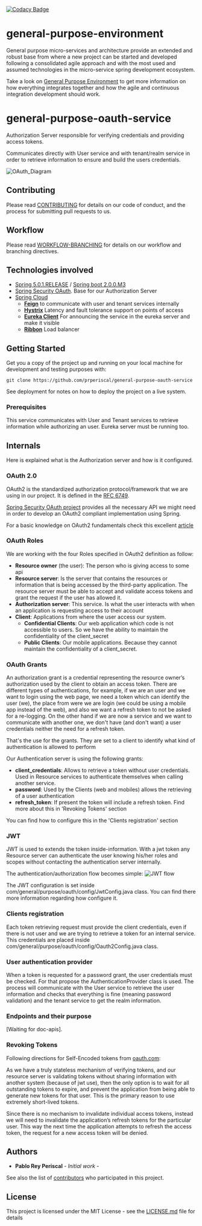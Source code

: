 [![Codacy Badge](https://api.codacy.com/project/badge/Grade/1f994734288748f18a7f9d8645ba3711)](https://www.codacy.com/app/prperiscal/general-purpose-oauth-service?utm_source=github.com&amp;utm_medium=referral&amp;utm_content=prperiscal/general-purpose-oauth-service&amp;utm_campaign=Badge_Grade)

# general-purpose-environment

General purpose micro-services and architecture provide an extended and robust base from where a new project
can be started and developed following a consolidated agile approach and with the most used and assumed technologies in the 
micro-service spring development ecosystem.

Take a look on [General Purpose Environment](https://gist.github.com/prperiscal/900729941edc5d5ddaaf9e21e5055a62) to get more information on how everything integrates together and how the agile and continuous integration development should work.

# general-purpose-oauth-service

Authorization Server responsible for verifying credentials and providing access tokens.

Communicates directly with User service and with tenant/realm service in order to retrieve information to ensure and build the users credentials.

![OAuth_Diagram](https://image.ibb.co/ifdDjb/oauth.png)

## Contributing

Please read [CONTRIBUTING](https://gist.github.com/prperiscal/900729941edc5d5ddaaf9e21e5055a62) for details on our code of conduct, and the process for submitting pull requests to us.

## Workflow

Please read [WORKFLOW-BRANCHING](https://gist.github.com/prperiscal/ce8b8b5a9e0f79378475243e2d227011) for details on our workflow and branching directives. 

## Technologies involved

* [Spring 5.0.1.RELEASE](https://spring.io/) / [Spring boot 2.0.0.M3](https://projects.spring.io/spring-boot/)
* [Spring Security OAuth](http://projects.spring.io/spring-security-oauth/). Base for our Authorization Server
* [Spring Cloud](https://cloud.spring.io/spring-cloud-netflix/)
  * [__Feign__](https://cloud.spring.io/spring-cloud-netflix/single/spring-cloud-netflix.html#spring-cloud-feign) to communicate with user and tenant services internally
  * [__Hystrix__](https://github.com/Netflix/Hystrix/blob/master/README.md) Latency and fault tolerance support on points of access
  * [__Eureka Client__](https://github.com/Netflix/eureka/blob/master/README.md) For announcing the service in the eureka server and make it visible
  * [__Ribbon__](https://github.com/Netflix/ribbon/blob/master/README.md) Load balancer

## Getting Started

Get you a copy of the project up and running on your local machine for development and testing purposes with:
```
git clone https://github.com/prperiscal/general-purpose-oauth-service
```
See deployment for notes on how to deploy the project on a live system.

### Prerequisites

This service communicates with User and Tenant services to retrieve information while authorizing an user.
Eureka server must be running too.

## Internals

Here is explained what is the Authorization server and how is it configured.

### OAuth 2.0

OAuth2 is the standardized authorization protocol/framework that we are using in our project. It is defined in the [RFC 6749](https://tools.ietf.org/html/rfc6749).

[Spring Security OAuth project](http://projects.spring.io/spring-security-oauth/) provides all the necessary API we might need in order to develop an OAuth2 compliant implementation using Spring.

For a basic knowledge on OAuth2 fundamentals check this excellent [article](http://www.bubblecode.net/en/2016/01/22/understanding-oauth2/)

### OAuth Roles

We are working with the four Roles specified in OAuth2 definition as follow:
 * __Resource owner__ (the user):  The person who is giving access to some api
 * __Resource server__: Is the server that contains the resources or information that is being accessed by the third-party application. The resource server must be able to accept and validate access tokens and grant the request if the user has allowed it.
 * __Authorization server__: This service. Is what the user interacts with when an application is requesting access to their account
 * __Client__: Applications from where the user access our system.
    * __Confidential Clients__: Our web application which code is not accessible to users. So we have the ability to maintain the confidentiality of the client_secret
    * __Public Clients__: Our mobile applications. Because they cannot maintain the confidentiality of a client_secret.

### OAuth Grants

An authorization grant is a credential representing the resource owner’s authorization used by the client to obtain an access token. There are different types of authentications, for example, if we are an user and we want to login using the web page, we need a token which can identify the user (we), the place from were we are login (we could be using a mobile app instead of the web), and also we want a refresh token to not be asked for a re-logging. On the other hand if we are now a service and we want to communicate with another one, we don't have (and don't want) a user credentials neither the need for a refresh token.

That's the use for the grants. They are set to a client to identify what kind of authentication is allowed to perform

Our Authentication server is using the following grants:

* __client_credentials__: Allows to retrieve a token without user credentials. Used in Resource services to authenticate themselves when calling another service.
* __password__: Used by the Clients (web and mobiles) allows the retrieving of a user authentication
* __refresh_token__: If present the token will include a refresh token. Find more about this in 'Revoking Tokens' section

You can find how to configure this in the 'Clients registration' section

### JWT

JWT is used to extends the token inside-information. With a jwt token any Resource server can authenticate the user knowing his/her roles and scopes without contacting the authentication server internally. 

The authentication/authorization flow becomes simple:
![JWT flow](https://cdn-images-1.medium.com/max/1600/1*SSXUQJ1dWjiUrDoKaaiGLA.png)

The JWT configuration is set inside com/general/purpose/oauth/config/JwtConfig.java class. You can find there more information regarding how configure it.

### Clients registration

Each token retrieving request must provide the client credentials, even if there is not user and we are trying to retrieve a token for an internal service.
This credentials are placed inside com/general/purpose/oauth/config/Oauth2Config.java class. 

### User authentication provider

When a token is requested for a password grant, the user credentials must be checked.
For that propose the AuthenticationProvider class is used. The process will communicate with the User service to retrieve the user information and checks that everything is fine (meaning password validation) and the tenant service to get the realm information.

### Endpoints and their purpose

[Waiting for doc-apis].

### Revoking Tokens
Following directions for Self-Encoded tokens from [oauth.com](https://www.oauth.com/oauth2-servers/listing-authorizations/revoking-access/):

As we have a truly stateless mechanism of verifying tokens, and our resource server is validating tokens without sharing information with another system (because of jwt use), then the only option is to wait for all outstanding tokens to expire, and prevent the application from being able to generate new tokens for that user. This is the primary reason to use extremely short-lived tokens.

Since there is no mechanism to invalidate individual access tokens, instead we will need to invalidate the application’s refresh tokens for the particular user. This way the next time the application attempts to refresh the access token, the request for a new access token will be denied.

## Authors

* **Pablo Rey Periscal** - *Initial work* -

See also the list of [contributors]() who participated in this project.

## License

This project is licensed under the MIT License - see the [LICENSE.md](LICENSE.md) file for details
